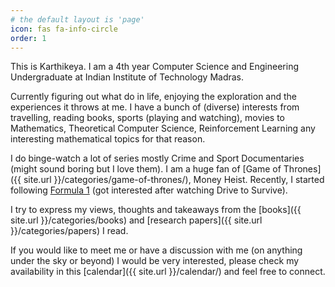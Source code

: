 ```yaml
---
# the default layout is 'page'
icon: fas fa-info-circle
order: 1
---
```


This is Karthikeya. I am a 4th year Computer Science and Engineering Undergraduate at Indian Institute of Technology Madras. 

Currently figuring out what do in life, enjoying the exploration and the experiences it throws at me. I have a bunch of (diverse) interests from travelling, reading books, sports (playing and watching), movies to Mathematics, Theoretical Computer Science, Reinforcement Learning any interesting mathematical topics for that reason.

I do binge-watch a lot of series mostly Crime and Sport Documentaries (might sound boring but I love them). I am a huge fan of [Game of Thrones]({{ site.url }}/categories/game-of-thrones/), Money Heist. Recently, I started following [Formula 1](https://www.formula1.com/) (got interested after watching Drive to Survive).

I try to express my views, thoughts and takeaways from the [books]({{ site.url }}/categories/books) and [research papers]({{ site.url }}/categories/papers) I read.

If you would like to meet me or have a discussion with me (on anything under the sky or beyond) I would be very interested, please check my availability in this [calendar]({{ site.url }}/calendar/) and feel free to connect.